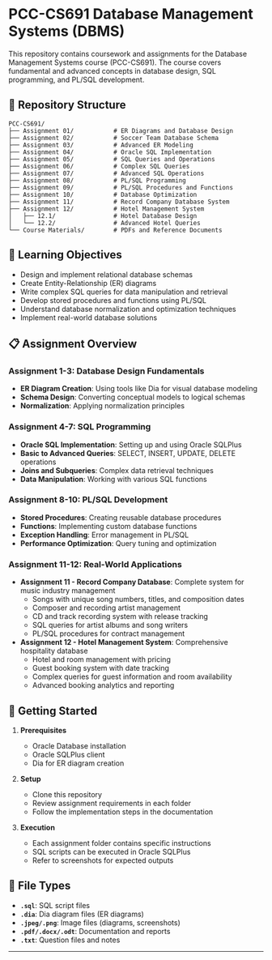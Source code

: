 # PCC-CS691 Database Management Systems (DBMS)

This repository contains coursework and assignments for the Database Management Systems course (PCC-CS691). The course covers fundamental and advanced concepts in database design, SQL programming, and PL/SQL development.

## 📂 Repository Structure

```
PCC-CS691/
├── Assignment 01/           # ER Diagrams and Database Design
├── Assignment 02/           # Soccer Team Database Schema
├── Assignment 03/           # Advanced ER Modeling
├── Assignment 04/           # Oracle SQL Implementation
├── Assignment 05/           # SQL Queries and Operations
├── Assignment 06/           # Complex SQL Queries
├── Assignment 07/           # Advanced SQL Operations
├── Assignment 08/           # PL/SQL Programming
├── Assignment 09/           # PL/SQL Procedures and Functions
├── Assignment 10/           # Database Optimization
├── Assignment 11/           # Record Company Database System
├── Assignment 12/           # Hotel Management System
│   ├── 12.1/                # Hotel Database Design
│   └── 12.2/                # Advanced Hotel Queries
└── Course Materials/        # PDFs and Reference Documents
```

## 🎯 Learning Objectives

- Design and implement relational database schemas
- Create Entity-Relationship (ER) diagrams
- Write complex SQL queries for data manipulation and retrieval
- Develop stored procedures and functions using PL/SQL
- Understand database normalization and optimization techniques
- Implement real-world database solutions

## 📋 Assignment Overview

### Assignment 1-3: Database Design Fundamentals

- **ER Diagram Creation**: Using tools like Dia for visual database modeling
- **Schema Design**: Converting conceptual models to logical schemas
- **Normalization**: Applying normalization principles

### Assignment 4-7: SQL Programming

- **Oracle SQL Implementation**: Setting up and using Oracle SQLPlus
- **Basic to Advanced Queries**: SELECT, INSERT, UPDATE, DELETE operations
- **Joins and Subqueries**: Complex data retrieval techniques
- **Data Manipulation**: Working with various SQL functions

### Assignment 8-10: PL/SQL Development

- **Stored Procedures**: Creating reusable database procedures
- **Functions**: Implementing custom database functions
- **Exception Handling**: Error management in PL/SQL
- **Performance Optimization**: Query tuning and optimization

### Assignment 11-12: Real-World Applications

- **Assignment 11 - Record Company Database**: Complete system for music industry management
  - Songs with unique song numbers, titles, and composition dates
  - Composer and recording artist management
  - CD and track recording system with release tracking
  - SQL queries for artist albums and song writers
  - PL/SQL procedures for contract management
- **Assignment 12 - Hotel Management System**: Comprehensive hospitality database
  - Hotel and room management with pricing
  - Guest booking system with date tracking
  - Complex queries for guest information and room availability
  - Advanced booking analytics and reporting

## 🚀 Getting Started

1. **Prerequisites**

   - Oracle Database installation
   - Oracle SQLPlus client
   - Dia for ER diagram creation

2. **Setup**

   - Clone this repository
   - Review assignment requirements in each folder
   - Follow the implementation steps in the documentation

3. **Execution**
   - Each assignment folder contains specific instructions
   - SQL scripts can be executed in Oracle SQLPlus
   - Refer to screenshots for expected outputs

## 📁 File Types

- **`.sql`**: SQL script files
- **`.dia`**: Dia diagram files (ER diagrams)
- **`.jpeg/.png`**: Image files (diagrams, screenshots)
- **`.pdf/.docx/.odt`**: Documentation and reports
- **`.txt`**: Question files and notes

---
